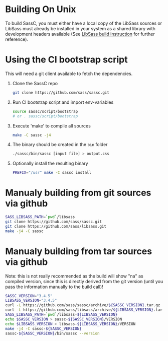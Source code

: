 # Building On Unix

To build SassC, you must either have a local copy of the LibSass sources or
LibSass must already be installed in your system as a shared library with
development headers available (See [LibSass build instruction][1] for further
reference).

# Using the CI bootstrap script

This will need a git client available to fetch the dependencies.

1. Clone the SassC repo
    ```bash
    git clone https://github.com/sass/sassc.git
    ```

1. Run CI bootstrap script and import env-variables
    ```bash
    source sassc/script/bootstrap
    # or . sassc/script/bootstrap
    ```

1. Execute 'make' to compile all sources
   ```bash
   make -C sassc -j4
   ```

1. The binary should be created in the `bin` folder

    ```bash
    ./sassc/bin/sassc [input file] > output.css
    ```

1. Optionally install the resulting binary
   ```bash
   PREFIX="/usr" make -C sassc install
   ```

# Manualy building from git sources via github

```bash
SASS_LIBSASS_PATH=`pwd`/libsass
git clone https://github.com/sass/sassc.git
git clone https://github.com/sass/libsass.git
make -j4 -C sassc
```

# Manualy building from tar sources via github

Note: this is not really recommended as the build
will show "na" as compiled version, since this is
directly derived from the git version (until you
pass the information manually to the build call)!

```bash
SASSC_VERSION="3.4.5"
LIBSASS_VERSION="3.4.5"
curl -L https://github.com/sass/sassc/archive/${SASSC_VERSION}.tar.gz | tar -xz;
curl -L https://github.com/sass/libsass/archive/${LIBSASS_VERSION}.tar.gz | tar -xz;
SASS_LIBSASS_PATH=`pwd`/libsass-${LIBSASS_VERSION}
echo $SASSC_VERSION > sassc-${SASSC_VERSION}/VERSION
echo $LIBSASS_VERSION > libsass-${LIBSASS_VERSION}/VERSION
make -j4 -C sassc-${SASSC_VERSION}
sassc-${SASSC_VERSION}/bin/sassc --version
```


[1]: https://github.com/sass/libsass/blob/master/docs/build.md
